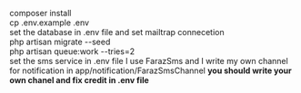 composer install <br>
cp .env.example .env <br>
set the database in .env file and set mailtrap connecetion <br>
php artisan migrate --seed <br>
php artisan queue:work --tries=2<br>
set the sms service in .env file I use FarazSms and I write my own channel for notification in app/notification/FarazSmsChannel <b> you should write your own chanel and fix credit in .env file </b> <br>




